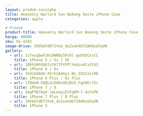 ```yaml
---
layout: produk-casinghp
title: Heavenly Warlord Sun Wukong Smite iPhone Case
categories: apple

# Produk
product-title: Heavenly Warlord Sun Wukong Smite iPhone Case
harga: 90000
sku: hn-4292
image-drive: 1HVkmTdKTJYeb_doZxah4bT2AH9sGFwUN
gallery:
  - url: 1cTecgbwF2KsDWRBy5PcKl-goOtDCejCC
    title: iPhone 5 / 5s / SE
  - url: 10hh3Hh5DKJuYA77PXYPlYeGzudCaJYU3
    title: iPhone 6 / 6s
  - url: 1hd1G68dm-X5rk2Admyz-Bu_SSU1zxr06
    title: iPhone 6 Plus / 6s Plus
  - url: 1TBdoB-XQQLGs5HEnOE1RCO_Fg49ErJIc
    title: iPhone 7 / 8
  - url: 1mgP7B7AgV-JwLexpjEtFqKM-l-4o7oPK
    title: iPhone 7 Plus / 8 Plus
  - url: 1HVkmTdKTJYeb_doZxah4bT2AH9sGFwUN
    title: iPhone X
---
```

